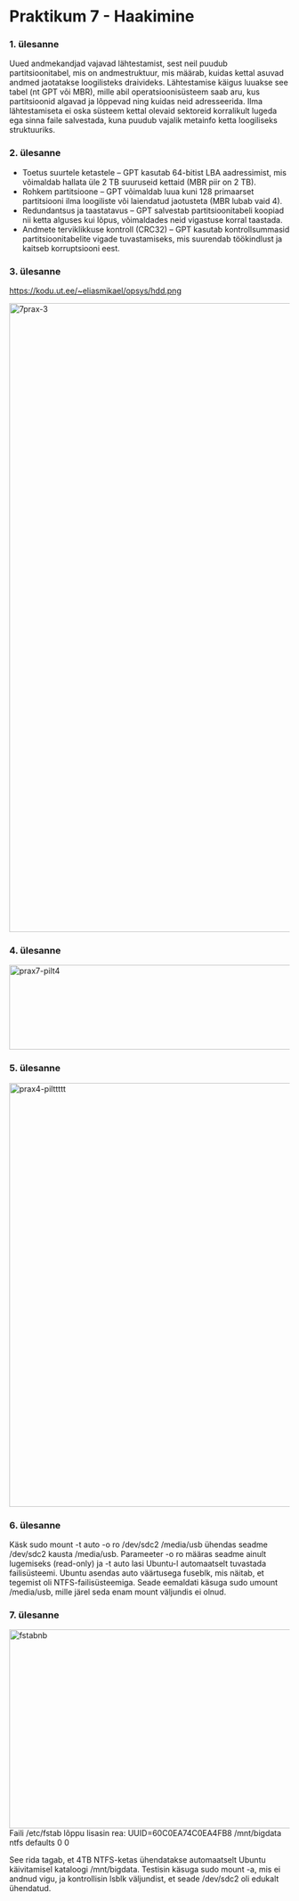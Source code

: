 # Praktikum 7 - Haakimine # 

### 1. ülesanne ###
Uued andmekandjad vajavad lähtestamist, sest neil puudub partitsioonitabel, mis on andmestruktuur, mis määrab, kuidas kettal asuvad andmed jaotatakse loogilisteks draivideks. Lähtestamise käigus luuakse see tabel (nt GPT või MBR), mille abil operatsioonisüsteem saab aru, kus partitsioonid algavad ja lõppevad ning kuidas neid adresseerida. Ilma lähtestamiseta ei oska süsteem kettal olevaid sektoreid korralikult lugeda ega sinna faile salvestada, kuna puudub vajalik metainfo ketta loogiliseks struktuuriks.

### 2. ülesanne ###
- Toetus suurtele ketastele – GPT kasutab 64-bitist LBA aadressimist, mis võimaldab hallata üle 2 TB suuruseid kettaid (MBR piir on 2 TB).
- Rohkem partitsioone – GPT võimaldab luua kuni 128 primaarset partitsiooni ilma loogiliste või laiendatud jaotusteta (MBR lubab vaid 4).
- Redundantsus ja taastatavus – GPT salvestab partitsioonitabeli koopiad nii ketta alguses kui lõpus, võimaldades neid vigastuse korral taastada.
- Andmete terviklikkuse kontroll (CRC32) – GPT kasutab kontrollsummasid partitsioonitabelite vigade tuvastamiseks, mis suurendab töökindlust ja kaitseb korruptsiooni eest.

### 3. ülesanne ###
https://kodu.ut.ee/~eliasmikael/opsys/hdd.png

<img width="1123" height="1129" alt="7prax-3" src="https://github.com/user-attachments/assets/52fb9803-55b6-4905-a245-44e15bbb4f26" />

### 4. ülesanne ###
<img width="673" height="152" alt="prax7-pilt4" src="https://github.com/user-attachments/assets/04e30f4d-a6d7-45ab-a1d8-1e678c725751" />

### 5. ülesanne ###
<img width="1078" height="761" alt="prax4-pilttttt" src="https://github.com/user-attachments/assets/b5daa66e-621a-48ca-b3f6-a76dfc350e84" />

### 6. ülesanne ###
Käsk sudo mount -t auto -o ro /dev/sdc2 /media/usb ühendas seadme /dev/sdc2 kausta /media/usb.
Parameeter -o ro määras seadme ainult lugemiseks (read-only) ja -t auto lasi Ubuntu-l automaatselt tuvastada failisüsteemi.
Ubuntu asendas auto väärtusega fuseblk, mis näitab, et tegemist oli NTFS-failisüsteemiga.
Seade eemaldati käsuga sudo umount /media/usb, mille järel seda enam mount väljundis ei olnud.

### 7. ülesanne ###
<img width="1333" height="357" alt="fstabnb" src="https://github.com/user-attachments/assets/caa10ff5-9859-4467-bcb7-1f6839d47e4a" />
Faili /etc/fstab lõppu lisasin rea:
UUID=60C0EA74C0EA4FB8  /mnt/bigdata  ntfs  defaults  0  0

See rida tagab, et 4TB NTFS-ketas ühendatakse automaatselt Ubuntu käivitamisel kataloogi /mnt/bigdata.
Testisin käsuga sudo mount -a, mis ei andnud vigu, ja kontrollisin lsblk väljundist, et seade /dev/sdc2 oli edukalt ühendatud.


